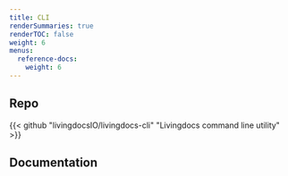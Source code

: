 ```yaml
---
title: CLI
renderSummaries: true
renderTOC: false
weight: 6
menus:
  reference-docs:
    weight: 6
---
```


## Repo

{{< github "livingdocsIO/livingdocs-cli" "Livingdocs command line utility" >}}

## Documentation
